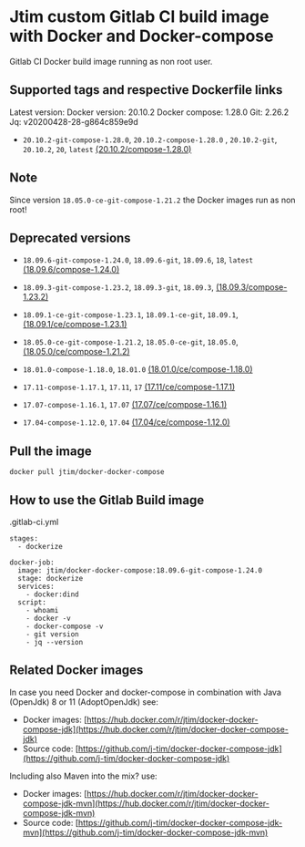 # Jtim custom Gitlab CI build image with Docker and Docker-compose

Gitlab CI Docker build image running as non root user.

## Supported tags and respective Dockerfile links

Latest version:
Docker version: 20.10.2 
Docker compose: 1.28.0
Git: 2.26.2
Jq: v20200428-28-g864c859e9d

* `20.10.2-git-compose-1.28.0`, `20.10.2-compose-1.28.0` , `20.10.2-git`, `20.10.2`, `20`, `latest` [(20.10.2/compose-1.28.0)](https://github.com/j-tim/docker-docker-compose/blob/master/20.x/20.10.2/compose-1.28.0/Dockerfile)

## Note

Since version `18.05.0-ce-git-compose-1.21.2` the Docker images run as non root!

## Deprecated versions 

* `18.09.6-git-compose-1.24.0`, `18.09.6-git`, `18.09.6`, `18`, `latest` [(18.09.6/compose-1.24.0)](https://github.com/j-tim/docker-docker-compose/blob/master/18.x/18.09.6/compose-1.24.0/Dockerfile)
* `18.09.3-git-compose-1.23.2`, `18.09.3-git`, `18.09.3`, [(18.09.3/compose-1.23.2)](https://github.com/j-tim/docker-docker-compose/blob/master/18.x/18.09.3/compose-1.23.2/Dockerfile)
* `18.09.1-ce-git-compose-1.23.1`, `18.09.1-ce-git`, `18.09.1`, [(18.09.1/ce/compose-1.23.1)](https://github.com/j-tim/docker-docker-compose/blob/master/18.x/18.09.1/ce/compose-1.23.1/Dockerfile)
* `18.05.0-ce-git-compose-1.21.2`, `18.05.0-ce-git`, `18.05.0`, [(18.05.0/ce/compose-1.21.2)](https://github.com/j-tim/docker-docker-compose/blob/master/18.x/18.05.0/ce/compose-1.21.2/Dockerfile)
* `18.01.0-compose-1.18.0`, `18.01.0` [(18.01.0/ce/compose-1.18.0)](https://github.com/j-tim/docker-docker-compose/blob/master/18.x/18.01.0/ce/compose-1.18.0/Dockerfile)  
  
* `17.11-compose-1.17.1`, `17.11`, `17` [(17.11/ce/compose-1.17.1)](https://github.com/j-tim/docker-docker-compose/blob/master/17.x/17.11/ce/compose-1.17.1/Dockerfile)  
* `17.07-compose-1.16.1`, `17.07` [(17.07/ce/compose-1.16.1)](https://github.com/j-tim/docker-docker-compose/blob/master/17.x/17.07/ce/compose-1.16.1/Dockerfile)  
* `17.04-compose-1.12.0`, `17.04` [(17.04/ce/compose-1.12.0)](https://github.com/j-tim/docker-docker-compose/tree/master/17.x/17.04/ce/compose-1.12.0/Dockerfile)

## Pull the image 

```shell
docker pull jtim/docker-docker-compose
```

## How to use the Gitlab Build image

.gitlab-ci.yml

```
stages:
  - dockerize

docker-job:
  image: jtim/docker-docker-compose:18.09.6-git-compose-1.24.0
  stage: dockerize
  services:
    - docker:dind
  script:
    - whoami
    - docker -v
    - docker-compose -v
    - git version
    - jq --version
```

## Related Docker images

In case you need Docker and docker-compose in combination with Java (OpenJdk) 8 or 11 (AdoptOpenJdk) see: 

* Docker images: [https://hub.docker.com/r/jtim/docker-docker-compose-jdk](https://hub.docker.com/r/jtim/docker-docker-compose-jdk)
* Source code: [https://github.com/j-tim/docker-docker-compose-jdk](https://github.com/j-tim/docker-docker-compose-jdk)

Including also Maven into the mix? use:

* Docker images: [https://hub.docker.com/r/jtim/docker-docker-compose-jdk-mvn](https://hub.docker.com/r/jtim/docker-docker-compose-jdk-mvn)
* Source code: [https://github.com/j-tim/docker-docker-compose-jdk-mvn](https://github.com/j-tim/docker-docker-compose-jdk-mvn)

